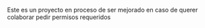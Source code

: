 Este es un proyecto en proceso de ser mejorado en caso de querer colaborar pedir permisos requeridos
